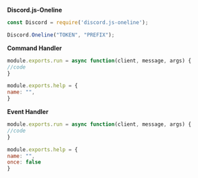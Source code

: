 **Discord.js-Oneline**
```js
const Discord = require('discord.js-oneline');

Discord.Oneline("TOKEN", "PREFIX");
```

**Command Handler**
```js
module.exports.run = async function(client, message, args) {
//code
}

module.exports.help = {
name: "",
}
```


**Event Handler**
```js
module.exports.run = async function(client, message, args) {
//code
}

module.exports.help = {
name: "",
once: false
}
```
